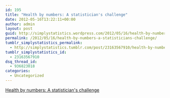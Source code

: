 ```yaml
---
id: 195
title: "Health by numbers: A statistician's challenge"
date: 2012-05-16T13:22:11+00:00
author: admin
layout: post
guid: http://simplystatistics.wordpress.com/2012/05/16/health-by-numbers-a-statisticians-challenge
permalink: /2012/05/16/health-by-numbers-a-statisticians-challenge/
tumblr_simplystatistics_permalink:
  - http://simplystatistics.tumblr.com/post/23163567910/health-by-numbers-a-statisticians-challenge
tumblr_simplystatistics_id:
  - 23163567910
dsq_thread_id:
  - 936823018
categories:
  - Uncategorized
---
```

[Health by numbers: A statistician's challenge](http://www.reuters.com/article/2012/05/14/us-statistics-idUSBRE84D0KD20120514)